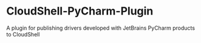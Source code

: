 # CloudShell-PyCharm-Plugin
A plugin for publishing drivers developed with JetBrains PyCharm products to CloudShell 
